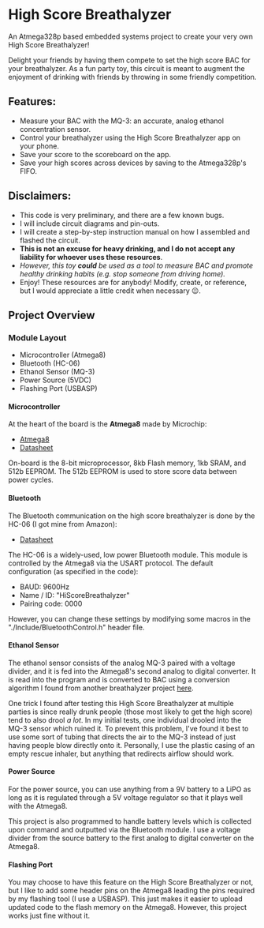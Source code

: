 # High Score Breathalyzer

An Atmega328p based embedded systems project to create your very own High Score Breathalyzer!

Delight your friends by having them compete to set the high score BAC for your breathalyzer.  As a fun party toy, this circuit is meant to augment the enjoyment of drinking with friends by throwing in some friendly competition.

## Features:
- Measure your BAC with the MQ-3: an accurate, analog ethanol concentration sensor.
- Control your breathalyzer using the High Score Breathalyzer app on your phone.
- Save your score to the scoreboard on the app.
- Save your high scores across devices by saving to the Atmega328p's FIFO.

## Disclaimers:
- This code is very preliminary, and there are a few known bugs.
- I will include circuit diagrams and pin-outs.
- I will create a step-by-step instruction manual on how I assembled and flashed the circuit.
- **This is not an excuse for heavy drinking, and I do not accept any liability for whoever uses these resources**.
- _However, this toy **could** be used as a tool to measure BAC and promote healthy drinking habits (e.g. stop someone from driving home)._
- Enjoy! These resources are for anybody! Modify, create, or reference, but I would appreciate a little credit when necessary :wink:.

## Project Overview
### Module Layout
- Microcontroller (Atmega8)
- Bluetooth (HC-06)
- Ethanol Sensor (MQ-3)
- Power Source (5VDC)
- Flashing Port (USBASP)

#### Microcontroller
At the heart of the board is the **Atmega8** made by Microchip:

- [Atmega8](https://www.microchip.com/wwwproducts/en/ATmega8)
- [Datasheet](http://ww1.microchip.com/downloads/en/DeviceDoc/Atmel-2486-8-bit-AVR-microcontroller-ATmega8_L_datasheet.pdf)

On-board is the 8-bit microprocessor, 8kb Flash memory, 1kb SRAM, and 512b EEPROM.  The 512b EEPROM is used to store score data between power cycles.

#### Bluetooth
The Bluetooth communication on the high score breathalyzer is done by the HC-06 (I got mine from Amazon):

- [Datasheet](http://silabs.org.ua/bc4/hc06.pdf)

The HC-06 is a widely-used, low power Bluetooth module.  This module is controlled by the Atmega8 via the USART protocol.  The default configuration (as specified in the code):

- BAUD: 9600Hz
- Name / ID: "HiScoreBreathalyzer"
- Pairing code: 0000

However, you can change these settings by modifying some macros in the "./Include/BluetoothControl.h" header file.

#### Ethanol Sensor
The ethanol sensor consists of the analog MQ-3 paired with a voltage divider, and it is fed into the Atmega8's second analog to digital converter.  It is read into the program and is converted to BAC using a conversion algorithm I found from another breathalyzer project [here](https://www.hackster.io/ShawnHymel/diy_breathalyzer-1efe13).

One trick I found after testing this High Score Breathalyzer at multiple parties is since really drunk people (those most likely to get the high score) tend to also drool _a lot_.  In my initial tests, one individual drooled into the MQ-3 sensor which ruined it.  To prevent this problem, I've found it best to use some sort of tubing that directs the air to the MQ-3 instead of just having people blow directly onto it.  Personally, I use the plastic casing of an empty rescue inhaler, but anything that redirects airflow should work.

#### Power Source
For the power source, you can use anything from a 9V battery to a LiPO as long as it is regulated through a 5V voltage regulator so that it plays well with the Atmega8.

This project is also programmed to handle battery levels which is collected upon command and outputted via the Bluetooth module.  I use a voltage divider from the source battery to the first analog to digital converter on the Atmega8.

#### Flashing Port
You may choose to have this feature on the High Score Breathalyzer or not, but I like to add some header pins on the Atmega8 leading the pins required by my flashing tool (I use a USBASP).  This just makes it easier to upload updated code to the flash memory on the Atmega8.  However, this project works just fine without it.
